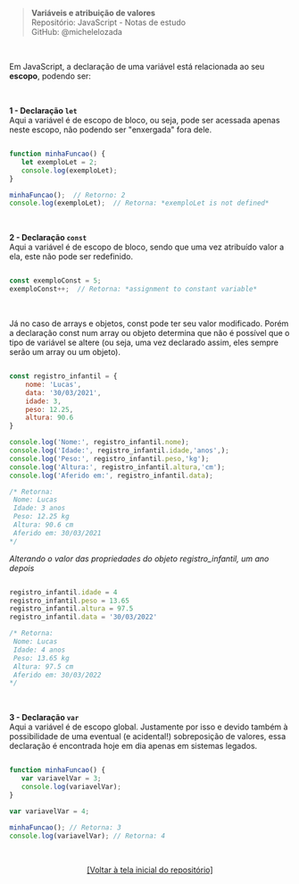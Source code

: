 > **Variáveis e atribuição de valores**  
> Repositório: JavaScript - Notas de estudo     
> GitHub: @michelelozada
&nbsp;
     
&nbsp;   

Em JavaScript, a declaração de uma variável está relacionada ao seu **escopo**, podendo ser:

&nbsp;   

**1 - Declaração `let`**  
Aqui a variável é de escopo de bloco, ou seja, pode ser acessada apenas neste escopo, não podendo ser "enxergada" fora dele.      
```js

function minhaFuncao() {
   let exemploLet = 2;
   console.log(exemploLet); 
}

minhaFuncao();  // Retorno: 2
console.log(exemploLet);  // Retorna: *exemploLet is not defined*
```

&nbsp;   

**2 - Declaração `const`**  
Aqui a variável é de escopo de bloco, sendo que uma vez atribuído valor a ela, este não pode ser redefinido.      
```js

const exemploConst = 5;
exemploConst++;  // Retorna: *assignment to constant variable*
```

&nbsp;   

Já no caso de arrays e objetos, const pode ter seu valor modificado. Porém a declaração const num array ou objeto determina que não é possível que o tipo de variável se altere (ou seja, uma vez declarado assim, eles sempre serão um array ou um objeto).        
```js

const registro_infantil = {
	nome: 'Lucas',
	data: '30/03/2021',
	idade: 3,
	peso: 12.25,
	altura: 90.6
}

console.log('Nome:', registro_infantil.nome);
console.log('Idade:', registro_infantil.idade,'anos',);
console.log('Peso:', registro_infantil.peso,'kg');
console.log('Altura:', registro_infantil.altura,'cm');
console.log('Aferido em:', registro_infantil.data);

/* Retorna:
 Nome: Lucas
 Idade: 3 anos
 Peso: 12.25 kg
 Altura: 90.6 cm
 Aferido em: 30/03/2021
*/
```
*Alterando o valor das propriedades do objeto registro_infantil, um ano depois*  

```js

registro_infantil.idade = 4
registro_infantil.peso = 13.65
registro_infantil.altura = 97.5 
registro_infantil.data = '30/03/2022'

/* Retorna:
 Nome: Lucas
 Idade: 4 anos
 Peso: 13.65 kg
 Altura: 97.5 cm
 Aferido em: 30/03/2022
*/
```

&nbsp;   

**3 - Declaração `var`**  
Aqui a variável é de escopo global. Justamente por isso e devido também à possibilidade de uma eventual (e acidental!) sobreposição de valores, essa declaração é encontrada hoje em dia apenas em sistemas legados.  
```js

function minhaFuncao() {
   var variavelVar = 3;
   console.log(variavelVar); 
}

var variavelVar = 4;

minhaFuncao(); // Retorna: 3
console.log(variavelVar); // Retorna: 4
```

&nbsp;

<div align="center">
<a href="https://github.com/michelelozada/JavaScript-Study-Notes">[Voltar à tela inicial do repositório]</a>
</div>